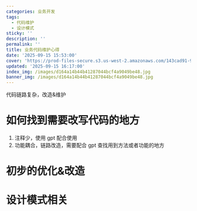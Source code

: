 ```yaml
---
categories: 业务开发
tags:
  - 代码维护
  - 设计模式
sticky: ''
description: ''
permalink: ''
title: 业务代码维护心得
date: '2025-09-15 15:53:00'
cover: 'https://prod-files-secure.s3.us-west-2.amazonaws.com/143cad91-961b-48b0-82dc-78fbb6eb5abe/9ec24cc6-bb37-4769-af13-e0541baa63f1/wallhaven-218wwx.jpg?X-Amz-Algorithm=AWS4-HMAC-SHA256&X-Amz-Content-Sha256=UNSIGNED-PAYLOAD&X-Amz-Credential=ASIAZI2LB4665SW5QCB5%2F20250918%2Fus-west-2%2Fs3%2Faws4_request&X-Amz-Date=20250918T010047Z&X-Amz-Expires=3600&X-Amz-Security-Token=IQoJb3JpZ2luX2VjEDgaCXVzLXdlc3QtMiJHMEUCIQDoz9aWvnLCP2e3eqbz6agMVyQz0%2FA3%2Bk6EF0sZMv3hXwIgSnUcczFfEG%2F9xySepsQcHyBzZ9F2cx%2F3nXcBFlEp7m8qiAQIsf%2F%2F%2F%2F%2F%2F%2F%2F%2F%2FARAAGgw2Mzc0MjMxODM4MDUiDPcDC0v84M48dQBmKircAxijXnJKBrPn6KUpl4r1eZ%2FWzcK%2FPJh2KvzhwJKOqb6gFARuHLDNrRxf7MFfuCynBflD1H7o1sGRsGQiTNVB2T3e%2FTr1VahZNTuHaTIqbey7vOWiWB5waZ7VM6%2F4Yd9Kur%2FY4FuSAu5W%2FaXTYWDfWxds%2F%2BHnWDHDcXw%2FjknKm0peXhzpyZUpVYJHEJ9s3BMrA13ouZ09aRhouXT5p7niQXZNR5Pfiv4qtr07ir2OBeNRqUAKNrQyp3MZNc3cqzf2Sl9i3fVR51ZzD8HfZOMeauXXlo4vX8rWC1rihrpjGG7dZD%2ButawgDygOvGO0zmnFC9lZZgi2AmnhFdqnaXp4o6iuiFZQcxDadiQtPs33DNED4f6w6cPNxix2esq00cS5PBEiLYgtMAgk7xVOo15k8Z9u%2FEhNPFOltwK1DMoXEmIDFeMV0cuvfaQadoqCPgiyhbfcG03MSrDgoVUCGgnoKafwPWooWtP5uMoU3mijRYhInTilA9J7tKx2fPzpVqgnzpd6NaoINaTrYAYwhCwqfF4AO%2B1DbxhvwKYb7Q2ncFbRQE36C1nGgNZquxnvMhHpyOl2IGc4F%2BuozQGEs2mjDq4%2Fbipfk0fuBdm56vMasIA%2BblXqeVvSD1tGFzfMMOKYrcYGOqUB%2FUA8mTBtd6muXL7UooEJE4r12BFKTeUhFJzMY%2Fae%2BaoeacRLQ3ER7ZEZDk%2FF47ZcaGBeWwxEIVhsVH9qx2cSh4E0eRSaJnw1g08t6VZE9KDRQte2de9OR5jij266Eq4FugxYt%2FqIDOKWzTwCfhG4RCaNe7WIweIbQuIevP1iRHuusUJcuruLAxNwQsjC%2BPC6JVXOs8dgGO%2BiTt5kKDjp3F%2BlTKHo&X-Amz-Signature=cddb7ead0834c80412a8c0cdf73046c28686931b98f5c2baffdc7416e5ed4def&X-Amz-SignedHeaders=host&x-amz-checksum-mode=ENABLED&x-id=GetObject'
updated: '2025-09-15 16:17:00'
index_img: /images/d164a14b44b41287044bcf4a9049be48.jpg
banner_img: /images/d164a14b44b41287044bcf4a9049be48.jpg
---
```


代码链路复杂，改造&维护


# 如何找到需要改写代码的地方

1. 注释少，使用 gpt 配合使用
2. 功能耦合，链路改造，需要配合 gpt 查找用到方法或者功能的地方

# 初步的优化&改造


# 设计模式相关

